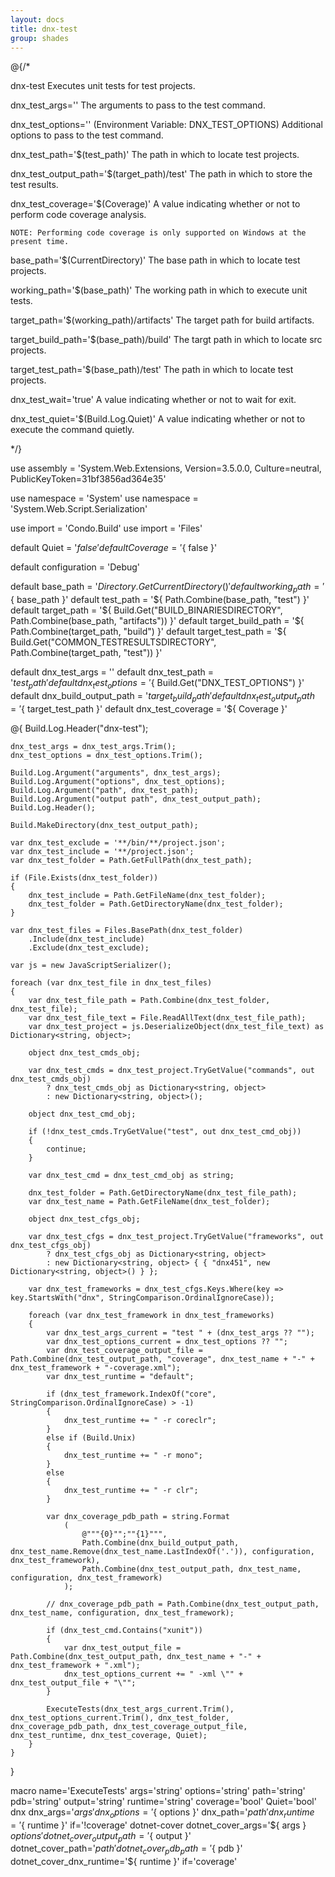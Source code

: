 ```yaml
---
layout: docs
title: dnx-test
group: shades
---
```


@{/*

dnx-test
    Executes unit tests for test projects.

dnx_test_args=''
    The arguments to pass to the test command.

dnx_test_options='' (Environment Variable: DNX_TEST_OPTIONS)
    Additional options to pass to the test command.

dnx_test_path='$(test_path)'
    The path in which to locate test projects.

dnx_test_output_path='$(target_path)/test'
    The path in which to store the test results.

dnx_test_coverage='$(Coverage)'
    A value indicating whether or not to perform code coverage analysis.

    NOTE: Performing code coverage is only supported on Windows at the present time.

base_path='$(CurrentDirectory)'
    The base path in which to locate test projects.

working_path='$(base_path)'
    The working path in which to execute unit tests.

target_path='$(working_path)/artifacts'
    The target path for build artifacts.

target_build_path='$(base_path)/build'
    The targt path in which to locate src projects.

target_test_path='$(base_path)/test'
    The path in which to locate test projects.

dnx_test_wait='true'
    A value indicating whether or not to wait for exit.

dnx_test_quiet='$(Build.Log.Quiet)'
    A value indicating whether or not to execute the command quietly.

*/}

use assembly = 'System.Web.Extensions, Version=3.5.0.0, Culture=neutral, PublicKeyToken=31bf3856ad364e35'

use namespace = 'System'
use namespace = 'System.Web.Script.Serialization'

use import = 'Condo.Build'
use import = 'Files'

default Quiet                   = '${ false }'
default Coverage                = '${ false }'

default configuration           = 'Debug'

default base_path               = '${ Directory.GetCurrentDirectory() }'
default working_path            = '${ base_path }'
default test_path               = '${ Path.Combine(base_path, "test") }'
default target_path             = '${ Build.Get("BUILD_BINARIESDIRECTORY", Path.Combine(base_path, "artifacts")) }'
default target_build_path       = '${ Path.Combine(target_path, "build") }'
default target_test_path        = '${ Build.Get("COMMON_TESTRESULTSDIRECTORY", Path.Combine(target_path, "test")) }'

default dnx_test_args           = ''
default dnx_test_path           = '${ test_path }'
default dnx_test_options        = '${ Build.Get("DNX_TEST_OPTIONS") }'
default dnx_build_output_path   = '${ target_build_path }'
default dnx_test_output_path    = '${ target_test_path }'
default dnx_test_coverage       = '${ Coverage }'

@{
    Build.Log.Header("dnx-test");

    dnx_test_args = dnx_test_args.Trim();
    dnx_test_options = dnx_test_options.Trim();

    Build.Log.Argument("arguments", dnx_test_args);
    Build.Log.Argument("options", dnx_test_options);
    Build.Log.Argument("path", dnx_test_path);
    Build.Log.Argument("output path", dnx_test_output_path);
    Build.Log.Header();

    Build.MakeDirectory(dnx_test_output_path);

    var dnx_test_exclude = '**/bin/**/project.json';
    var dnx_test_include = '**/project.json';
    var dnx_test_folder = Path.GetFullPath(dnx_test_path);

    if (File.Exists(dnx_test_folder))
    {
        dnx_test_include = Path.GetFileName(dnx_test_folder);
        dnx_test_folder = Path.GetDirectoryName(dnx_test_folder);
    }

    var dnx_test_files = Files.BasePath(dnx_test_folder)
        .Include(dnx_test_include)
        .Exclude(dnx_test_exclude);

    var js = new JavaScriptSerializer();

    foreach (var dnx_test_file in dnx_test_files)
    {
        var dnx_test_file_path = Path.Combine(dnx_test_folder, dnx_test_file);
        var dnx_test_file_text = File.ReadAllText(dnx_test_file_path);
        var dnx_test_project = js.DeserializeObject(dnx_test_file_text) as Dictionary<string, object>;

        object dnx_test_cmds_obj;

        var dnx_test_cmds = dnx_test_project.TryGetValue("commands", out dnx_test_cmds_obj)
            ? dnx_test_cmds_obj as Dictionary<string, object>
            : new Dictionary<string, object>();

        object dnx_test_cmd_obj;

        if (!dnx_test_cmds.TryGetValue("test", out dnx_test_cmd_obj))
        {
            continue;
        }

        var dnx_test_cmd = dnx_test_cmd_obj as string;

        dnx_test_folder = Path.GetDirectoryName(dnx_test_file_path);
        var dnx_test_name = Path.GetFileName(dnx_test_folder);

        object dnx_test_cfgs_obj;

        var dnx_test_cfgs = dnx_test_project.TryGetValue("frameworks", out dnx_test_cfgs_obj)
            ? dnx_test_cfgs_obj as Dictionary<string, object>
            : new Dictionary<string, object> { { "dnx451", new Dictionary<string, object>() } };

        var dnx_test_frameworks = dnx_test_cfgs.Keys.Where(key => key.StartsWith("dnx", StringComparison.OrdinalIgnoreCase));

        foreach (var dnx_test_framework in dnx_test_frameworks)
        {
            var dnx_test_args_current = "test " + (dnx_test_args ?? "");
            var dnx_test_options_current = dnx_test_options ?? "";
            var dnx_test_coverage_output_file = Path.Combine(dnx_test_output_path, "coverage", dnx_test_name + "-" + dnx_test_framework + "-coverage.xml");
            var dnx_test_runtime = "default";

            if (dnx_test_framework.IndexOf("core", StringComparison.OrdinalIgnoreCase) > -1)
            {
                dnx_test_runtime += " -r coreclr";
            }
            else if (Build.Unix)
            {
                dnx_test_runtime += " -r mono";
            }
            else
            {
                dnx_test_runtime += " -r clr";
            }

            var dnx_coverage_pdb_path = string.Format
                (
                    @"""{0}"";""{1}""",
                    Path.Combine(dnx_build_output_path, dnx_test_name.Remove(dnx_test_name.LastIndexOf('.')), configuration, dnx_test_framework),
                    Path.Combine(dnx_test_output_path, dnx_test_name, configuration, dnx_test_framework)
                );

            // dnx_coverage_pdb_path = Path.Combine(dnx_test_output_path, dnx_test_name, configuration, dnx_test_framework);

            if (dnx_test_cmd.Contains("xunit"))
            {
                var dnx_test_output_file = Path.Combine(dnx_test_output_path, dnx_test_name + "-" + dnx_test_framework + ".xml");
                dnx_test_options_current += " -xml \"" + dnx_test_output_file + "\"";
            }

            ExecuteTests(dnx_test_args_current.Trim(), dnx_test_options_current.Trim(), dnx_test_folder, dnx_coverage_pdb_path, dnx_test_coverage_output_file, dnx_test_runtime, dnx_test_coverage, Quiet);
        }
    }
}

macro name='ExecuteTests' args='string' options='string' path='string' pdb='string' output='string' runtime='string' coverage='bool' Quiet='bool'
    dnx dnx_args='${ args }' dnx_options='${ options }' dnx_path='${ path }' dnx_runtime='${ runtime }' if='!coverage'
    dotnet-cover dotnet_cover_args='${ args } ${ options }' dotnet_cover_output_path='${ output }' dotnet_cover_path='${ path }' dotnet_cover_pdb_path='${ pdb }' dotnet_cover_dnx_runtime='${ runtime }' if='coverage'